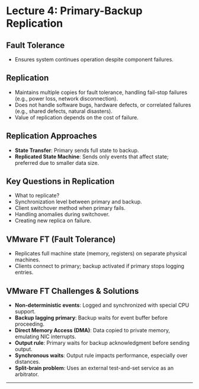 # Lecture 4: Primary-Backup Replication

## Fault Tolerance
- Ensures system continues operation despite component failures.

## Replication
- Maintains multiple copies for fault tolerance, handling fail-stop failures (e.g., power loss, network disconnection).
- Does not handle software bugs, hardware defects, or correlated failures (e.g., shared defects, natural disasters).
- Value of replication depends on the cost of failure.

## Replication Approaches
- **State Transfer**: Primary sends full state to backup.
- **Replicated State Machine**: Sends only events that affect state; preferred due to smaller data size.

## Key Questions in Replication
- What to replicate?
- Synchronization level between primary and backup.
- Client switchover method when primary fails.
- Handling anomalies during switchover.
- Creating new replica on failure.

## VMware FT (Fault Tolerance)
- Replicates full machine state (memory, registers) on separate physical machines.
- Clients connect to primary; backup activated if primary stops logging entries.

## VMware FT Challenges & Solutions
- **Non-deterministic events**: Logged and synchronized with special CPU support.
- **Backup lagging primary**: Backup waits for event buffer before proceeding.
- **Direct Memory Access (DMA)**: Data copied to private memory, emulating NIC interrupts.
- **Output rule**: Primary waits for backup acknowledgment before sending output.
- **Synchronous waits**: Output rule impacts performance, especially over distances.
- **Split-brain problem**: Uses an external test-and-set service as an arbitrator.

---
